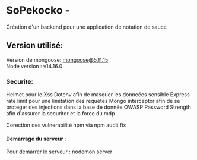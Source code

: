 # SoPekocko -

Création d'un backend pour une application de notation de sauce


## Version utilisé:

Version de mongoose:   mongoose@5.11.15   
Node version : v14.16.0



### Securite: 

Helmet pour le Xss
Dotenv afin de masquer les donneées sensible
Express rate limit pour une limitation des requetes 
Mongo interceptor afin de se proteger des injections dans la base de donnée 
OWASP Password Strength afin d'assurer la securiter et la force du mdp

Corection des vulnerabilité npm via npm audit fix


#### Demarrage du serveur : 

Pour demarrer le serveur : nodemon server